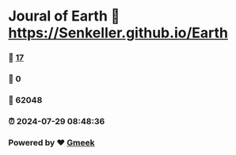 # Joural of Earth :link: https://Senkeller.github.io/Earth 
### :page_facing_up: [17](https://Senkeller.github.io/Earth/tag.html) 
### :speech_balloon: 0 
### :hibiscus: 62048 
### :alarm_clock: 2024-07-29 08:48:36 
### Powered by :heart: [Gmeek](https://github.com/Meekdai/Gmeek)
